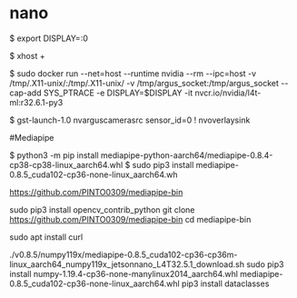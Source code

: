 # nano

$ export DISPLAY=:0

$ xhost +

$ sudo docker run --net=host --runtime nvidia --rm --ipc=host -v /tmp/.X11-unix/:/tmp/.X11-unix/ -v /tmp/argus_socket:/tmp/argus_socket --cap-add SYS_PTRACE -e DISPLAY=$DISPLAY -it nvcr.io/nvidia/l4t-ml:r32.6.1-py3

$ gst-launch-1.0 nvarguscamerasrc sensor_id=0 ! nvoverlaysink


#Mediapipe

$ python3 -m pip install mediapipe-python-aarch64/mediapipe-0.8.4-cp38-cp38-linux_aarch64.whl
$ sudo pip3 install mediapipe-0.8.5_cuda102-cp36-none-linux_aarch64.wh

https://github.com/PINTO0309/mediapipe-bin

sudo pip3 install opencv_contrib_python
git clone https://github.com/PINTO0309/mediapipe-bin
cd mediapipe-bin

sudo apt install curl


./v0.8.5/numpy119x/mediapipe-0.8.5_cuda102-cp36-cp36m-linux_aarch64_numpy119x_jetsonnano_L4T32.5.1_download.sh
sudo pip3 install numpy-1.19.4-cp36-none-manylinux2014_aarch64.whl mediapipe-0.8.5_cuda102-cp36-none-linux_aarch64.whl
pip3 install dataclasses 
